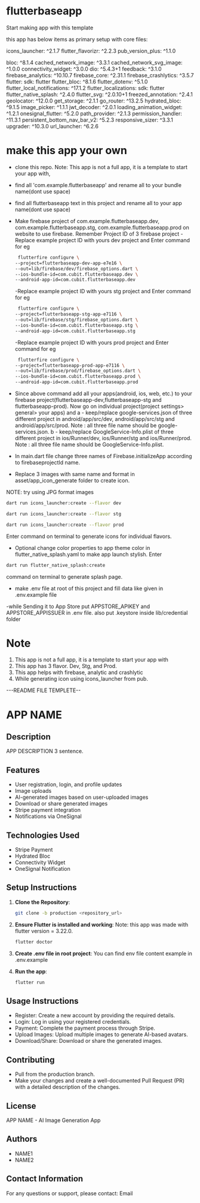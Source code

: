 # flutterbaseapp

Start making app with this template

this app has below items as primary setup with core files:

icons_launcher: ^2.1.7
flutter_flavorizr: ^2.2.3
pub_version_plus: ^1.1.0

bloc: ^8.1.4
cached_network_image: ^3.3.1
cached_network_svg_image: ^1.0.0
connectivity_widget: ^3.0.0
dio: ^5.4.3+1
feedback: ^3.1.0
firebase_analytics: ^10.10.7
firebase_core: ^2.31.1
firebase_crashlytics: ^3.5.7
flutter:
sdk: flutter
flutter_bloc: ^8.1.6
flutter_dotenv: ^5.1.0
flutter_local_notifications: ^17.1.2
flutter_localizations:
sdk: flutter
flutter_native_splash: ^2.4.0
flutter_svg: ^2.0.10+1
freezed_annotation: ^2.4.1
geolocator: ^12.0.0
get_storage: ^2.1.1
go_router: ^13.2.5
hydrated_bloc: ^9.1.5
image_picker: ^1.1.1
jwt_decoder: ^2.0.1
loading_animation_widget: ^1.2.1
onesignal_flutter: ^5.2.0
path_provider: ^2.1.3
permission_handler: ^11.3.1
persistent_bottom_nav_bar_v2: ^5.2.3
responsive_sizer: ^3.3.1
upgrader: ^10.3.0
url_launcher: ^6.2.6

# make this app your own

- clone this repo. Note: This app is not a full app, it is a template to start your app with,
- find all 'com.example.flutterbaseapp' and rename all to your bundle name(dont use space)
- find all flutterbaseapp text in this project and rename all to your app name(dont use space)
- Make firebase project of com.example.flutterbaseapp.dev, com.example.flutterbaseapp.stg, com.example.flutterbaseapp.prod on website to use firebase. Remember Project ID of 3 firebase project
  -Replace example project ID with yours dev project and Enter command for eg

  ```bash
   flutterfire configure \
  --project=flutterbaseapp-dev-app-e7e16 \
  --out=lib/firebase/dev/firebase_options.dart \
  --ios-bundle-id=com.cubit.flutterbaseapp.dev \
  --android-app-id=com.cubit.flutterbaseapp.dev
  ```

  -Replace example project ID with yours stg project and Enter command for eg

  ```bash
   flutterfire configure \
  --project=flutterbaseapp-stg-app-e7116 \
  --out=lib/firebase/stg/firebase_options.dart \
  --ios-bundle-id=com.cubit.flutterbaseapp.stg \
  --android-app-id=com.cubit.flutterbaseapp.stg
  ```

  -Replace example project ID with yours prod project and Enter command for eg

  ```bash
   flutterfire configure \
  --project=flutterbaseapp-prod-app-e7116 \
  --out=lib/firebase/prod/firebase_options.dart \
  --ios-bundle-id=com.cubit.flutterbaseapp.prod \
  --android-app-id=com.cubit.flutterbaseapp.prod
  ```

- Since above command add all your apps(android, ios, web, etc.) to your firebase project(flutterbaseapp-dev,flutterbaseapp-stg and flutterbaseapp-prod). Now go on individual project(project settings> general> your apps) and
  a - keep/replace google-services.json of three different project in android/app/src/dev, android/app/src/stg and android/app/src/prod. Note : all three file name should be google-services.json.
  b - keep/replace GoogleService-Info.plist of three different project in ios/Runner/dev, ios/Runner/stg and ios/Runner/prod. Note : all three file name should be GoogleService-Info.plist.

- In main.dart file change three names of Firebase.initializeApp according to firebaseprojectId name.

- Replace 3 images with same name and format in asset/app_icon_generate folder to create icon.

NOTE: try using JPG format images

```bash
dart run icons_launcher:create --flavor dev
```

```bash
dart run icons_launcher:create --flavor stg
```

```bash
dart run icons_launcher:create --flavor prod
```

Enter command on terminal to generate icons for individual flavors.

- Optional change color properties to app theme color in flutter_native_splash.yaml to make app launch stylish. Enter

```bash
dart run flutter_native_splash:create
```

command on terminal to generate splash page.

- make .env file at root of this project and fill data like given in .env.example file

-while Sending it to App Store put APPSTORE_APIKEY and APPSTORE_APPISSUER in .env file. also put .keystore inside lib/credential folder

# Note

1. This app is not a full app, it is a template to start your app with
2. This app has 3 flavor. Dev, Stg, and Prod.
3. This app helps with firebase, analytic and crashlytic
4. While generating icon using icons_launcher from pub.

---README FILE TEMPLETE--

# APP NAME

## Description

APP DESCRIPTION 3 sentence.

## Features

- User registration, login, and profile updates
- Image uploads
- AI-generated images based on user-uploaded images
- Download or share generated images
- Stripe payment integration
- Notifications via OneSignal

## Technologies Used

- Stripe Payment
- Hydrated Bloc
- Connectivity Widget
- OneSignal Notification

## Setup Instructions

1. **Clone the Repository**:

   ```bash
   git clone -b production <repository_url>

   ```

2. **Ensure Flutter is installed and working**:
   Note: this app was made with flutter version = 3.22.0.

   ```bash
   flutter doctor

   ```

3. **Create .env file in root project**:
   You can find env file content example in .env.example
4. **Run the app**:
   ```bash
   flutter run
   ```

## Usage Instructions

- Register: Create a new account by providing the required details.
- Login: Log in using your registered credentials.
- Payment: Complete the payment process through Stripe.
- Upload Images: Upload multiple images to generate AI-based avatars.
- Download/Share: Download or share the generated images.

## Contributing

- Pull from the production branch.
- Make your changes and create a well-documented Pull Request (PR) with a detailed description of the changes.

## License

APP NAME - AI Image Generation App

## Authors

- NAME1
- NAME2

## Contact Information

For any questions or support, please contact: Email
